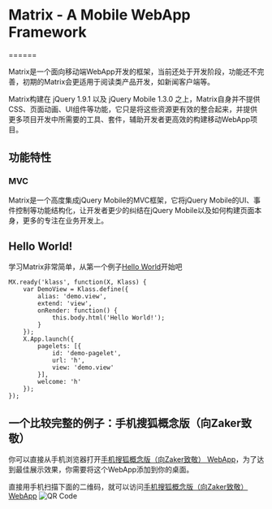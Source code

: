 # Matrix - A Mobile WebApp Framework
======

Matrix是一个面向移动端WebApp开发的框架，当前还处于开发阶段，功能还不完善，初期的Matrix会更适用于阅读类产品开发，如新闻客户端等。

Matrix构建在 jQuery 1.9.1 以及 jQuery Mobile 1.3.0 之上，Matrix自身并不提供CSS、页面动画、UI组件等功能，它只是将这些资源更有效的整合起来，并提供更多项目开发中所需要的工具、套件，辅助开发者更高效的构建移动WebApp项目。

## 功能特性

### MVC
Matrix是一个高度集成jQuery Mobile的MVC框架，它将jQuery Mobile的UI、事件控制等功能结构化，让开发者更少的纠结在jQuery Mobile以及如何构建页面本身，更多的专注在业务开发上。

## Hello World!

学习Matrix非常简单，从第一个例子[Hello World](https://github.com/mxjs/matrix/tree/master/examples/helloworld/ "Example")开始吧

```
MX.ready('klass', function(X, Klass) {
    var DemoView = Klass.define({
        alias: 'demo.view',
        extend: 'view',
        onRender: function() {
            this.body.html('Hello World!');
        }
    });
    X.App.launch({
        pagelets: [{
            id: 'demo-pagelet',
            url: 'h',
            view: 'demo.view'
        }],
        welcome: 'h'
    });
});
```

## 一个比较完整的例子：手机搜狐概念版（向Zaker致敬）

你可以直接从手机浏览器打开[手机搜狐概念版（向Zaker致敬） WebApp](http://mxjs.github.com/matrix/dev/examples/msohu/index.html "手机搜狐概念版（向Zaker致敬）")，为了达到最佳展示效果，你需要将这个WebApp添加到你的桌面。

直接用手机扫描下面的二维码，就可以访问[手机搜狐概念版（向Zaker致敬） WebApp](http://mxjs.github.com/matrix/dev/examples/msohu/index.html "手机搜狐概念版（向Zaker致敬）")
![QR Code](https://github.com/mxjs/matrix/blob/master/examples/msohu/qrcode.png)
